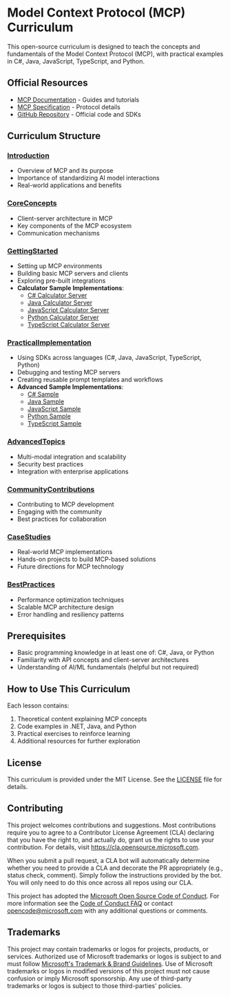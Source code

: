 # Model Context Protocol (MCP) Curriculum

This open-source curriculum is designed to teach the concepts and fundamentals of the Model Context Protocol (MCP), with practical examples in C#, Java, JavaScript, TypeScript, and Python.

## Official Resources

- [MCP Documentation](https://modelcontextprotocol.io/) - Guides and tutorials
- [MCP Specification](https://spec.modelcontextprotocol.io/) - Protocol details
- [GitHub Repository](https://github.com/modelcontextprotocol) - Official code and SDKs

## Curriculum Structure

### [Introduction](./00-Introduction/README.md)
- Overview of MCP and its purpose
- Importance of standardizing AI model interactions
- Real-world applications and benefits

### [CoreConcepts](./01-CoreConcepts/README.md)
- Client-server architecture in MCP
- Key components of the MCP ecosystem
- Communication mechanisms

### [GettingStarted](./02-GettingStarted/README.md)
- Setting up MCP environments
- Building basic MCP servers and clients
- Exploring pre-built integrations
- **Calculator Sample Implementations**:
  - [C# Calculator Server](./02-GettingStarted/samples/csharp/McpCalculatorServer.cs)
  - [Java Calculator Server](./02-GettingStarted/samples/java/McpCalculatorServer.java)
  - [JavaScript Calculator Server](./02-GettingStarted/samples/javascript/mcp_calculator_server.js)
  - [Python Calculator Server](./02-GettingStarted/samples/python/mcp_calculator_server.py)
  - [TypeScript Calculator Server](./02-GettingStarted/samples/typescript/mcp_calculator_server.ts)

### [PracticalImplementation](./03-PracticalImplementation/README.md)
- Using SDKs across languages (C#, Java, JavaScript, TypeScript, Python)
- Debugging and testing MCP servers
- Creating reusable prompt templates and workflows
- **Advanced Sample Implementations**:
  - [C# Sample](./03-PracticalImplementation/samples/csharp/MCPSample.cs)
  - [Java Sample](./03-PracticalImplementation/samples/java/MCPSample.java)
  - [JavaScript Sample](./03-PracticalImplementation/samples/javascript/mcp_sample.js)
  - [Python Sample](./03-PracticalImplementation/samples/python/mcp_sample.py)
  - [TypeScript Sample](./03-PracticalImplementation/samples/typescript/mcp_sample.ts)

### [AdvancedTopics](./04-AdvancedTopics/README.md)
- Multi-modal integration and scalability
- Security best practices
- Integration with enterprise applications

### [CommunityContributions](./05-CommunityContributions/README.md)
- Contributing to MCP development
- Engaging with the community
- Best practices for collaboration

### [CaseStudies](./06-CaseStudies/README.md)
- Real-world MCP implementations
- Hands-on projects to build MCP-based solutions
- Future directions for MCP technology

### [BestPractices](./07-BestPractices/README.md)
- Performance optimization techniques
- Scalable MCP architecture design
- Error handling and resiliency patterns

## Prerequisites

- Basic programming knowledge in at least one of: C#, Java, or Python
- Familiarity with API concepts and client-server architectures
- Understanding of AI/ML fundamentals (helpful but not required)

## How to Use This Curriculum

Each lesson contains:
1. Theoretical content explaining MCP concepts
2. Code examples in .NET, Java, and Python
3. Practical exercises to reinforce learning
4. Additional resources for further exploration

## License

This curriculum is provided under the MIT License. See the [LICENSE](./LICENSE) file for details.

## Contributing

This project welcomes contributions and suggestions.  Most contributions require you to agree to a
Contributor License Agreement (CLA) declaring that you have the right to, and actually do, grant us
the rights to use your contribution. For details, visit <https://cla.opensource.microsoft.com>.

When you submit a pull request, a CLA bot will automatically determine whether you need to provide
a CLA and decorate the PR appropriately (e.g., status check, comment). Simply follow the instructions
provided by the bot. You will only need to do this once across all repos using our CLA.

This project has adopted the [Microsoft Open Source Code of Conduct](https://opensource.microsoft.com/codeofconduct/).
For more information see the [Code of Conduct FAQ](https://opensource.microsoft.com/codeofconduct/faq/) or
contact [opencode@microsoft.com](mailto:opencode@microsoft.com) with any additional questions or comments.

## Trademarks

This project may contain trademarks or logos for projects, products, or services. Authorized use of Microsoft
trademarks or logos is subject to and must follow
[Microsoft's Trademark & Brand Guidelines](https://www.microsoft.com/legal/intellectualproperty/trademarks/usage/general).
Use of Microsoft trademarks or logos in modified versions of this project must not cause confusion or imply Microsoft sponsorship.
Any use of third-party trademarks or logos is subject to those third-parties' policies.
